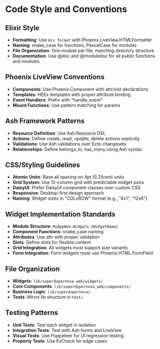 # Code Style and Conventions

## Elixir Style
- **Formatting**: Use `mix format` with Phoenix.LiveView.HTMLFormatter
- **Naming**: snake_case for functions, PascalCase for modules
- **File Organization**: One module per file, matching directory structure
- **Documentation**: Use @doc and @moduledoc for all public functions and modules

## Phoenix LiveView Conventions
- **Components**: Use Phoenix.Component with attr/slot declarations
- **Templates**: HEEx templates with proper attribute binding
- **Event Handlers**: Prefix with "handle_event"
- **Mount Functions**: Use pattern matching for params

## Ash Framework Patterns
- **Resource Definition**: Use Ash.Resource DSL
- **Actions**: Define create, read, update, delete actions explicitly
- **Validations**: Use Ash validations over Ecto changesets
- **Relationships**: Define belongs_to, has_many using Ash syntax

## CSS/Styling Guidelines
- **Atomic Units**: Base all spacing on 4pt (0.25rem) units
- **Grid System**: Use 12-column grid with predictable widget sizes
- **DaisyUI**: Prefer DaisyUI component classes over custom CSS
- **Responsive**: Desktop-first design approach
- **Naming**: Widget sizes in "COLxROW" format (e.g., "4x1", "12x6")

## Widget Implementation Standards
- **Module Structure**: `MyAppWeb.Widgets.{WidgetName}`
- **Component Functions**: snake_case naming
- **Attributes**: Use attr with proper validation
- **Slots**: Define slots for flexible content
- **Grid Integration**: All widgets must support size variants
- **Form Integration**: Form widgets must use Phoenix.HTML.FormField

## File Organization
- **Widgets**: `lib/superdupernova_web/widgets/`
- **Core Components**: `lib/superdupernova_web/components/`
- **Business Logic**: `lib/superdupernova/`
- **Tests**: Mirror lib structure in `test/`

## Testing Patterns
- **Unit Tests**: Test each widget in isolation
- **Integration Tests**: Test with Ash forms and LiveView
- **Visual Tests**: Use Puppeteer for UI regression testing
- **Property Tests**: Use ExCheck for edge cases
